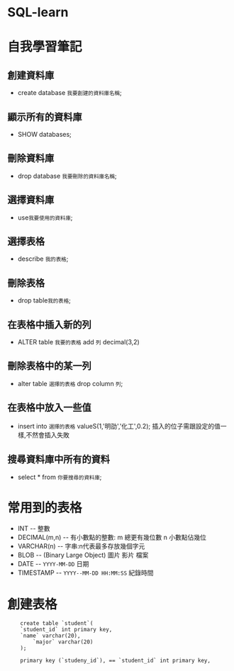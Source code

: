 # SQL-learn


自我學習筆記
==




創建資料庫 
--
* create database `我要創建的資料庫名稱`;<br>  

顯示所有的資料庫 
--
* SHOW databases;<br>  

刪除資料庫 
--
* drop database `我要刪除的資料庫名稱`;<br>  

選擇資料庫
--
* use`我要使用的資料庫`;<br> 

選擇表格 
--
* describe `我的表格`; <br>  

刪除表格
--
* drop table`我的表格`;<br>  

在表格中插入新的列
--
* ALTER table `我要的表格` add `列` decimal(3,2)<br>

刪除表格中的某一列
--
* alter table `選擇的表格` drop column `列`;<br>

在表格中放入一些值
--
* insert into `選擇的表格` valueS(1,'明劭','化工',0.2); 插入的位子需跟設定的值一樣,不然會插入失敗<br>

搜尋資料庫中所有的資料
--
* select * from `你要搜尋的資料庫`;



常用到的表格
=
* INT              -- 整數
* DECIMAL(m,n)     -- 有小數點的整數: m 總更有幾位數  n 小數點佔幾位
* VARCHAR(n)	     -- 字串:n代表最多存放幾個字元
* BLOB			 -- (Binary Large Object) 圖片 影片 檔案
* DATE			 -- `YYYY-MM-DD` 日期
* TIMESTAMP		 -- `YYYY--MM-DD HH:MM:SS` 紀錄時間


創建表格
=
		create table `student`(
		`student_id` int primary key,
 		`name` varchar(20),
    		`major` varchar(20)
		);
		
		primary key (`studeny_id`), == `student_id` int primary key,
